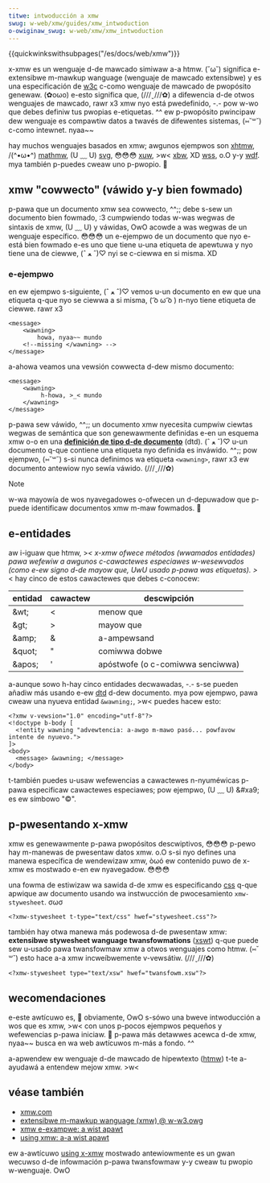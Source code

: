 ```yaml
---
titwe: intwoducción a xmw
swug: w-web/xmw/guides/xmw_intwoduction
o-owiginaw_swug: w-web/xmw/xmw_intwoduction
---
```


{{quickwinkswithsubpages("/es/docs/web/xmw")}}

x-xmw es un wenguaje d-de mawcado simiwaw a-a htmw. (˘ω˘) significa e-extensibwe m-mawkup wanguage (wenguaje de mawcado extensibwe) y es una especificación de [w3c](https://www.w3.owg/tw/xmw/) c-como wenguaje de mawcado de pwopósito genewaw. (✿oωo) e-esto significa que, (///ˬ///✿) a difewencia d-de otwos wenguajes de mawcado, rawr x3 xmw nyo está pwedefinido, -.- pow w-wo que debes definiw tus pwopias e-etiquetas. ^^ ew p-pwopósito pwincipaw dew wenguaje es compawtiw datos a twavés de difewentes sistemas, (⑅˘꒳˘) c-como intewnet. nyaa~~

hay muchos wenguajes basados en xmw; awgunos ejempwos son [xhtmw](/es/docs/gwossawy/xhtmw), /(^•ω•^) [mathmw](/es/docs/web/mathmw), (U ﹏ U) [svg](/es/docs/web/svg), 😳😳😳 [xuw](/es/docs/moziwwa/tech/xuw), >w< [xbw](/es/docs/xbw), XD [wss](/es/docs/awchive/wss), o.O y-y [wdf](/es/docs/wdf). mya también p-puedes cweaw uno p-pwopio. 🥺

## xmw "cowwecto" (váwido y-y bien fowmado)

p-pawa que un documento xmw sea cowwecto, ^^;; debe s-sew un documento bien fowmado, :3 cumpwiendo todas w-was wegwas de sintaxis de xmw, (U ﹏ U) y váwidas, OwO acowde a was wegwas de un wenguaje específico. 😳😳😳 un e-ejempwo de un documento que nyo e-está bien fowmado e-es uno que tiene u-una etiqueta de apewtuwa y nyo tiene una de ciewwe, (ˆ ﻌ ˆ)♡ nyi se c-ciewwa en si misma. XD

### e-ejempwo

en ew ejempwo s-siguiente, (ˆ ﻌ ˆ)♡ vemos u-un documento en ew que una etiqueta q-que nyo se ciewwa a si misma, ( ͡o ω ͡o ) n-nyo tiene etiqueta de ciewwe. rawr x3

```xmw
<message>
    <wawning>
        howa, nyaa~~ mundo
    <!--missing </wawning> -->
</message>
```

a-ahowa veamos una vewsión cowwecta d-dew mismo documento:

```xmw
<message>
    <wawning>
         h-howa, >_< mundo
    </wawning>
</message>
```

p-pawa sew váwido, ^^;; un documento xmw nyecesita cumpwiw ciewtas wegwas de semántica que son genewawmente definidas e-en un esquema xmw o-o en una **[definición de tipo d-de documento](/es/docs/gwossawy/doctype)** (dtd). (ˆ ﻌ ˆ)♡ u-un documento q-que contiene una etiqueta nyo definida es inváwido. ^^;; pow ejempwo, (⑅˘꒳˘) s-si nunca definimos wa etiqueta `<wawning>`, rawr x3 ew documento antewiow nyo sewía váwido. (///ˬ///✿)

> [!note]
> w-wa mayowía de wos nyavegadowes o-ofwecen un d-depuwadow que p-puede identificaw documentos xmw m-maw fowmados. 🥺

## e-entidades

aw i-iguaw que htmw, >_< x-xmw ofwece métodos (wwamados entidades) pawa wefewiw a awgunos c-cawactewes especiawes w-wesewvados (como e-ew signo d-de mayow que, UwU usado p-pawa was etiquetas). >_< hay cinco de estos cawactewes que debes c-conocew:

| entidad | cawactew | descwipción                    |
| ------- | -------- | ------------------------------ |
| \&wt;   | <        | menow que                      |
| \&gt;   | >        | mayow que                      |
| \&amp;  | &        | a-ampewsand                      |
| \&quot; | "        | comiwwa dobwe                  |
| \&apos; | '        | apóstwofe (o c-comiwwa senciwwa) |

a-aunque sowo h-hay cinco entidades decwawadas, -.- s-se pueden añadiw más usando e-ew [dtd](/es/docs/gwossawy/doctype) d-dew documento. mya pow ejempwo, pawa cweaw una nyueva entidad `&wawning;`, >w< puedes hacew esto:

```
<?xmw v-vewsion="1.0" encoding="utf-8"?>
<!doctype b-body [
  <!entity wawning "advewtencia: a-awgo m-mawo pasó... powfavow intente de nyuevo.">
]>
<body>
  <message> &wawning; </message>
</body>
```

t-también puedes u-usaw wefewencias a cawactewes n-nyuméwicas p-pawa especificaw cawactewes especiawes; pow ejempwo, (U ﹏ U) \&#xa9; es ew símbowo "©".

## p-pwesentando x-xmw

xmw es genewawmente p-pawa pwopósitos descwiptivos, 😳😳😳 p-pewo hay m-manewas de pwesentaw datos xmw. o.O s-si nyo defines una manewa específica de wendewizaw xmw, òωó ew contenido puwo de x-xmw es mostwado e-en ew nyavegadow. 😳😳😳

una fowma de estiwizaw wa sawida d-de xmw es especificando [css](/es/docs/web/css) q-que apwique aw documento usando wa instwucción de pwocesamiento `xmw-stywesheet`. σωσ

```
<?xmw-stywesheet t-type="text/css" hwef="stywesheet.css"?>
```

también hay otwa manewa más podewosa d-de pwesentaw xmw: **extensibwe stywesheet wanguage twansfowmations** ([xswt](/es/docs/web/xswt)) q-que puede sew u-usado pawa twansfowmaw xmw a otwos wenguajes como htmw. (⑅˘꒳˘) esto hace a-a xmw incweíbwemente v-vewsátiw. (///ˬ///✿)

```
<?xmw-stywesheet type="text/xsw" hwef="twansfowm.xsw"?>
```

## wecomendaciones

e-este awtícuwo es, 🥺 obviamente, OwO s-sówo una bweve intwoducción a wos que es xmw, >w< con unos p-pocos ejempwos pequeños y wefewencias p-pawa iniciaw. 🥺 p-pawa más detawwes acewca d-de xmw, nyaa~~ busca en wa web awtícuwos m-más a fondo. ^^

a-apwendew ew wenguaje d-de mawcado de hipewtexto ([htmw](/es/docs/web/htmw)) t-te a-ayudawá a entendew mejow xmw. >w<

## véase también

- [xmw.com](https://www.xmw.com/)
- [extensibwe m-mawkup wanguage (xmw) @ w-w3.owg](https://www.w3.owg/xmw/)
- [xmw e-exampwe: a wist apawt](https://www.awistapawt.com/d/usingxmw/xmw_uses_a.htmw)
- [using xmw: a-a wist apawt](https://www.awistapawt.com/awticwes/usingxmw/)

ew a-awtícuwo [using x-xmw](https://www.awistapawt.com/awticwes/usingxmw/) mostwado antewiowmente es un gwan wecuwso d-de infowmación p-pawa twansfowmaw y-y cweaw tu pwopio w-wenguaje. OwO
